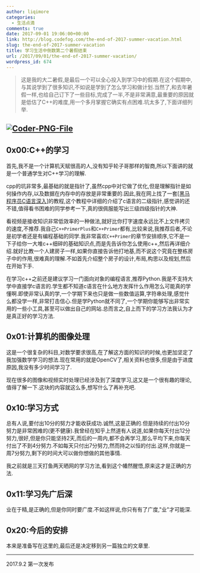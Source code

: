 ```yaml
---
author: liqimore
categories:
  - 生活点滴
comments: true
date: 2017-09-01 19:06:00+00:00
link: http://blog.codefog.com/the-end-of-2017-summer-vacation.html
slug: the-end-of-2017-summer-vacation
title: 学习生活中倒数第二个暑假结束
url: /2017/09/01/the-end-of-2017-summer-vacation/
wordpress_id: 674
---
```



<blockquote>这是我的大二暑假,是最后一个可以全心投入到学习中的假期.在这个假期中,与其说学到了很多知识,不如说是学到了怎么学习和做计划.当然了,和去年暑假一样,也给自己订下了一些目标,完成了一半,不是非常满意,最重要的原因就是低估了C++的难度,用一个多月掌握它确实有点困难.坑太多了,下面详细列举.</blockquote>





## [![Coder-PNG-File](https://static.codefog.com/qiniu/old/2017/09/Coder-PNG-File-1024x807.png)](https://static.codefog.com/qiniu/old/2017/09/Coder-PNG-File.png)




## 0x00:C++的学习


首先,我不是一个计算机天赋很高的人,没有知乎轮子哥那样的智商,所以下面讲的就是一个普通学生对C++学习的理解.

cpp的坑非常多,最基础的就是指针了,虽然cpp中对它做了优化,但是理解指针是如何操作内存,以及数据在内存中的存放是非常重要的.因此,我在网上找了一套[[黑马程序员C语言深入]](http://yun.itheima.com/map/25.html?a5)的教程,这个教程中详细的介绍了c语言的二级指针,感觉讲的还不错,值得看书困难的同学参考一下,真的很佩服能写出三级四级指针的大神.

看视频是接收知识非常低效率的一种做法,就好比你打字速度永远比不上文件拷贝的速度,不推荐.我自己`C++PrimerPlus`和`C++Primer`都有,比较来说,我推荐后者,不论是初学者还是有编程基础的同学.我非常喜欢`C++Primer`的章节安排顺序,它不是一下子给你一大堆c++细碎的基础知识点,而是先告诉你怎么使用c++,然后再详细介绍.就好比教一个人建房子一样,如果你直接告诉他打地基,而不说这个究竟在整栋房子中的作用,很难真的理解.不如首先介绍整个房子的设计,布局,构思以及规划,然后在开始下手.

在学习c++之前还是建议学习一门面向对象的编程语言,推荐Python.我是不支持大学中直接学c语言的.学生都不知道c语言在什么地方发挥什么作用怎么可能真的学懂啊.即使非常认真的学,一个学期下来也只是做一些数值运算,字符串处理,感觉什么都没学一样,非常打击信心.但是学Python就不同了,一个学期你能够写出非常实用的一些小工具,甚至可以做出自己的网站.总而言之,自上而下的学习方法我认为才是真正好的学习方法.


## 0x01:计算机的图像处理


这是一个很复杂的科目,对数学要求很高,在了解这方面的知识的时候,也更加坚定了我加强数学学习的想法.现在常用的就是OpenCV了,相关资料也很多,但是由于进度原因,我没有多少时间学习了.

现在很多的图像和视频实时处理已经涉及到了深度学习,这又是一个很有趣的理论,值得了解一下.这块的内容就这么多,想写什么了再补充吧.


## 0x10:学习方式


总有人说,要付出10分的努力才能收获成功.诚然,这是正确的.但是持续的付出10分努力是非常困难的(更不健康).我曾经在知乎上然道有人说道,如果你每天付出12分努力,很好,但是你只能坚持2天,而后的一周内,都不会再学习,那么平均下来,你每天付出了不到4分努力.不如每天只付出7分努力,然而持之以恒的付出.这样,你就是一周7分努力,剩下的时间大可以做你想做的其他事情.

我之前就是三天打鱼两天晒网的学习方法,看到这个幡然醒悟,原来这才是正确的方法.


## 0x11:学习先广后深


业在于精,是正确的,但是你同时要广度.不如这样说,你只有有了广度,"业"才可能深.


## 0x20:今后的安排


本来是准备写在这里的,最后还是决定移到另一篇独立的文章里.



* * *



2017.9.2 第一次发布